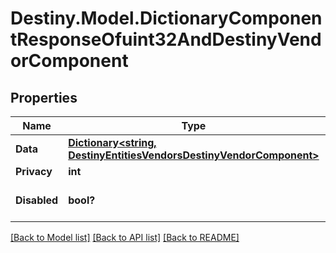 # Destiny.Model.DictionaryComponentResponseOfuint32AndDestinyVendorComponent

## Properties

Name | Type | Description | Notes
------------ | ------------- | ------------- | -------------
**Data** | [**Dictionary&lt;string, DestinyEntitiesVendorsDestinyVendorComponent&gt;**](DestinyEntitiesVendorsDestinyVendorComponent.md) |  | [optional] 
**Privacy** | **int** |  | [optional] 
**Disabled** | **bool?** | If true, this component is disabled. | [optional] 

[[Back to Model list]](../README.md#documentation-for-models) [[Back to API list]](../README.md#documentation-for-api-endpoints) [[Back to README]](../README.md)

